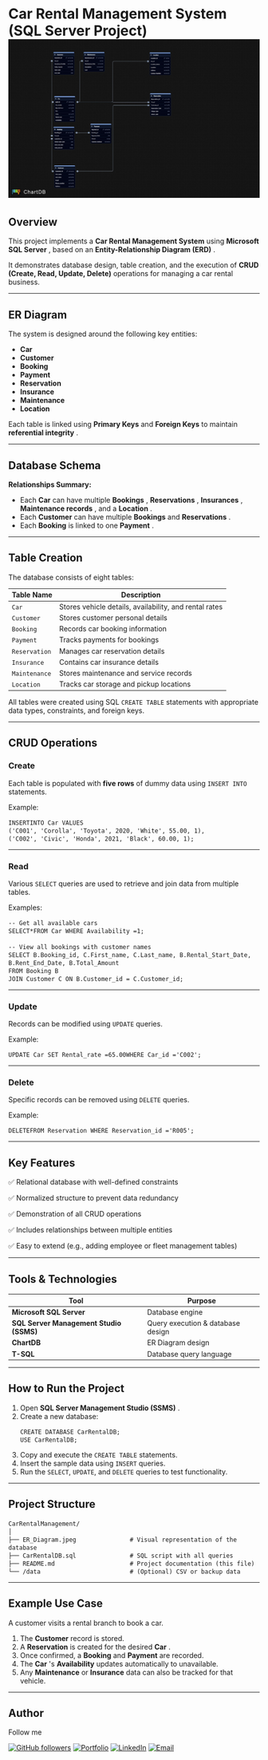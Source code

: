 # Car Rental Management System (SQL Server Project)![1759689510233](image/Readme/1759689510233.png)

## Overview

This project implements a **Car Rental Management System** using  **Microsoft SQL Server** , based on an  **Entity-Relationship Diagram (ERD)** .

It demonstrates database design, table creation, and the execution of **CRUD (Create, Read, Update, Delete)** operations for managing a car rental business.

---

## ER Diagram

The system is designed around the following key entities:

* **Car**
* **Customer**
* **Booking**
* **Payment**
* **Reservation**
* **Insurance**
* **Maintenance**
* **Location**

Each table is linked using **Primary Keys** and **Foreign Keys** to maintain  **referential integrity** .

---

## Database Schema

**Relationships Summary:**

* Each **Car** can have multiple  **Bookings** ,  **Reservations** ,  **Insurances** ,  **Maintenance records** , and a  **Location** .
* Each **Customer** can have multiple **Bookings** and  **Reservations** .
* Each **Booking** is linked to one  **Payment** .

---

## Table Creation

The database consists of eight tables:

| Table Name      | Description                                            |
| --------------- | ------------------------------------------------------ |
| `Car`         | Stores vehicle details, availability, and rental rates |
| `Customer`    | Stores customer personal details                       |
| `Booking`     | Records car booking information                        |
| `Payment`     | Tracks payments for bookings                           |
| `Reservation` | Manages car reservation details                        |
| `Insurance`   | Contains car insurance details                         |
| `Maintenance` | Stores maintenance and service records                 |
| `Location`    | Tracks car storage and pickup locations                |

All tables were created using SQL `CREATE TABLE` statements with appropriate data types, constraints, and foreign keys.

---

## CRUD Operations

### Create

Each table is populated with **five rows** of dummy data using `INSERT INTO` statements.

Example:

<pre class="overflow-visible!" data-start="1973" data-end="2115"><div class="contain-inline-size rounded-2xl relative bg-token-sidebar-surface-primary"><div class="sticky top-9"><div class="absolute end-0 bottom-0 flex h-9 items-center pe-2"><div class="bg-token-bg-elevated-secondary text-token-text-secondary flex items-center gap-4 rounded-sm px-2 font-sans text-xs"></div></div></div><div class="overflow-y-auto p-4" dir="ltr"><code class="whitespace-pre! language-sql"><span><span>INSERT</span><span></span><span>INTO</span><span> Car </span><span>VALUES</span><span>
(</span><span>'C001'</span><span>, </span><span>'Corolla'</span><span>, </span><span>'Toyota'</span><span>, </span><span>2020</span><span>, </span><span>'White'</span><span>, </span><span>55.00</span><span>, </span><span>1</span><span>),
(</span><span>'C002'</span><span>, </span><span>'Civic'</span><span>, </span><span>'Honda'</span><span>, </span><span>2021</span><span>, </span><span>'Black'</span><span>, </span><span>60.00</span><span>, </span><span>1</span><span>);
</span></span></code></div></div></pre>

---

### Read

Various `SELECT` queries are used to retrieve and join data from multiple tables.

Examples:

<pre class="overflow-visible!" data-start="2227" data-end="2513"><div class="contain-inline-size rounded-2xl relative bg-token-sidebar-surface-primary"><div class="sticky top-9"><div class="absolute end-0 bottom-0 flex h-9 items-center pe-2"><div class="bg-token-bg-elevated-secondary text-token-text-secondary flex items-center gap-4 rounded-sm px-2 font-sans text-xs"></div></div></div><div class="overflow-y-auto p-4" dir="ltr"><code class="whitespace-pre! language-sql"><span><span>-- Get all available cars</span><span>
</span><span>SELECT</span><span></span><span>*</span><span></span><span>FROM</span><span> Car </span><span>WHERE</span><span> Availability </span><span>=</span><span></span><span>1</span><span>;

</span><span>-- View all bookings with customer names</span><span>
</span><span>SELECT</span><span> B.Booking_id, C.First_name, C.Last_name, B.Rental_Start_Date, B.Rent_End_Date, B.Total_Amount
</span><span>FROM</span><span> Booking B
</span><span>JOIN</span><span> Customer C </span><span>ON</span><span> B.Customer_id </span><span>=</span><span> C.Customer_id;
</span></span></code></div></div></pre>

---

### Update

Records can be modified using `UPDATE` queries.

Example:

<pre class="overflow-visible!" data-start="2592" data-end="2660"><div class="contain-inline-size rounded-2xl relative bg-token-sidebar-surface-primary"><div class="sticky top-9"><div class="absolute end-0 bottom-0 flex h-9 items-center pe-2"><div class="bg-token-bg-elevated-secondary text-token-text-secondary flex items-center gap-4 rounded-sm px-2 font-sans text-xs"></div></div></div><div class="overflow-y-auto p-4" dir="ltr"><code class="whitespace-pre! language-sql"><span><span>UPDATE</span><span> Car </span><span>SET</span><span> Rental_rate </span><span>=</span><span></span><span>65.00</span><span></span><span>WHERE</span><span> Car_id </span><span>=</span><span></span><span>'C002'</span><span>;
</span></span></code></div></div></pre>

---

### Delete

Specific records can be removed using `DELETE` queries.

Example:

<pre class="overflow-visible!" data-start="2746" data-end="2811"><div class="contain-inline-size rounded-2xl relative bg-token-sidebar-surface-primary"><div class="sticky top-9"><div class="absolute end-0 bottom-0 flex h-9 items-center pe-2"><div class="bg-token-bg-elevated-secondary text-token-text-secondary flex items-center gap-4 rounded-sm px-2 font-sans text-xs"></div></div></div><div class="overflow-y-auto p-4" dir="ltr"><code class="whitespace-pre! language-sql"><span><span>DELETE</span><span></span><span>FROM</span><span> Reservation </span><span>WHERE</span><span> Reservation_id </span><span>=</span><span></span><span>'R005'</span><span>;
</span></span></code></div></div></pre>

---

## Key Features

✅ Relational database with well-defined constraints

✅ Normalized structure to prevent data redundancy

✅ Demonstration of all CRUD operations

✅ Includes relationships between multiple entities

✅ Easy to extend (e.g., adding employee or fleet management tables)

---

## Tools & Technologies

| Tool                                          | Purpose                           |
| --------------------------------------------- | --------------------------------- |
| **Microsoft SQL Server**                | Database engine                   |
| **SQL Server Management Studio (SSMS)** | Query execution & database design |
| **ChartDB**                             | ER Diagram design                 |
| **T-SQL**                               | Database query language           |

---

## How to Run the Project

1. Open  **SQL Server Management Studio (SSMS)** .
2. Create a new database:
   <pre class="overflow-visible!" data-start="3495" data-end="3560"><div class="contain-inline-size rounded-2xl relative bg-token-sidebar-surface-primary"><div class="sticky top-9"><div class="absolute end-0 bottom-0 flex h-9 items-center pe-2"><div class="bg-token-bg-elevated-secondary text-token-text-secondary flex items-center gap-4 rounded-sm px-2 font-sans text-xs"></div></div></div><div class="overflow-y-auto p-4" dir="ltr"><code class="whitespace-pre! language-sql"><span><span>CREATE</span><span> DATABASE CarRentalDB;
   USE CarRentalDB;
   </span></span></code></div></div></pre>
3. Copy and execute the `CREATE TABLE` statements.
4. Insert the sample data using `INSERT` queries.
5. Run the `SELECT`, `UPDATE`, and `DELETE` queries to test functionality.

---

## Project Structure

<pre class="overflow-visible!" data-start="3771" data-end="4075"><div class="contain-inline-size rounded-2xl relative bg-token-sidebar-surface-primary"><div class="sticky top-9"><div class="absolute end-0 bottom-0 flex h-9 items-center pe-2"><div class="bg-token-bg-elevated-secondary text-token-text-secondary flex items-center gap-4 rounded-sm px-2 font-sans text-xs"></div></div></div><div class="overflow-y-auto p-4" dir="ltr"><code class="whitespace-pre!"><span><span>CarRentalManagement/
│
├── ER_Diagram.jpeg               </span><span># Visual representation of the database</span><span>
├── CarRentalDB.sql               </span><span># SQL script with all queries</span><span>
├── README.md                     </span><span># Project documentation (this file)</span><span>
└── /data                         </span><span># (Optional) CSV or backup data</span><span>
</span></span></code></div></div></pre>

---

## Example Use Case

A customer visits a rental branch to book a car.

1. The **Customer** record is stored.
2. A **Reservation** is created for the desired  **Car** .
3. Once confirmed, a **Booking** and **Payment** are recorded.
4. The  **Car** 's **Availability** updates automatically to unavailable.
5. Any **Maintenance** or **Insurance** data can also be tracked for that vehicle.

---

## Author

Follow me 

[![GitHub followers](https://img.shields.io/github/followers/CharlesOdari?label=Follow&style=social)](https://github.com/ODARI-CHARLES1)
[![Portfolio](https://img.shields.io/badge/Portfolio-View-blue?logo=google-chrome)](https://charles.k.odari.portfolio.thegtm.or.ke/)
[![LinkedIn](https://img.shields.io/badge/LinkedIn-Connect-blue?logo=linkedin)](https://ke.linkedin.com/in/odari-kibisi-charles-329b19331)
[![Email](https://img.shields.io/badge/Email-Contact-red?logo=gmail)](mailto:daymondodari68@gmail.com)
